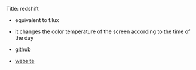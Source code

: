 Title: redshift


  * equivalent to f.lux
  * it changes the color temperature of the screen according to the time of the day

  * [github](https://github.com/jonls/redshift/)
  * [website](http://jonls.dk/redshift/)
